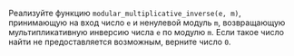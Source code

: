 Реализуйте функцию `modular_multiplicative_inverse(e, m)`, принимающую на вход число `e` и ненулевой модуль `m`, возвращающую мультипликативную инверсию числа `e` по модулю `m`. Если такое число найти не предоставляется возможным, верните число `0`. 
